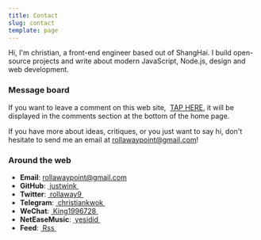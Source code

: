 ```yaml
---
title: Contact
slug: contact
template: page
---
```


Hi, I'm christian, a front-end engineer based out of ShangHai. I build open-source projects and write about modern JavaScript, Node.js, design and web development.

### Message board
If you want to leave a comment on this web site, &nbsp;[TAP HERE](/message), it will be displayed in the comments section at the bottom of the home page.

If you have more about ideas, critiques, or you just want to say hi, don't hesitate to send me an email at [rollawaypoint@gmail.com](mailto:srollawaypoint@gmail.com)!

### Around the web

- **Email**: [rollawaypoint@gmail.com](mailto:rollawaypoint@gmail.com)
- **GitHub**: <a target="_blank" href="https://github.com/justwink">&nbsp;justwink&nbsp;</a>
- **Twitter**: <a target="_blank" href="https://twitter.com/rollaway9">&nbsp;rollaway9&nbsp;</a>
- **Telegram**: <a target="_blank" href="https://t.me/christiankwok">&nbsp;christiankwok&nbsp;</a>
- **WeChat**: <a target="_blank" href="/wechat.jpeg">&nbsp;King1996728&nbsp;</a>
- **NetEaseMusic**: <a target="_blank" href="https://music.163.com/#/user/home?id=65978744">&nbsp;yesidid&nbsp;</a>
- **Feed**: <a target="_blank" href="https://kwoks.me/rss.xml">&nbsp;Rss&nbsp;</a>
